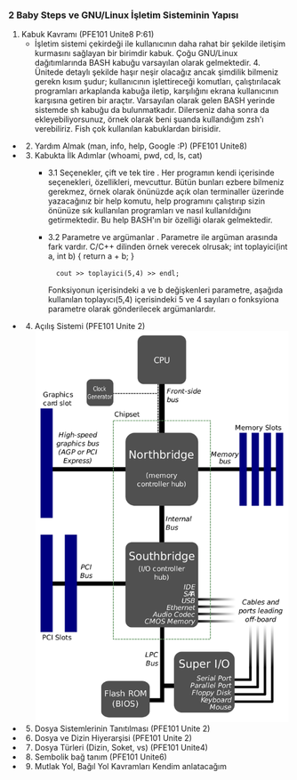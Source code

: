 ### 2 Baby Steps ve GNU/Linux İşletim Sisteminin Yapısı
1. Kabuk Kavramı                                                             (PFE101 Unite8 P:61)
    - İşletim sistemi çekirdeği ile kullanıcının daha rahat bir şekilde iletişim kurmasını sağlayan bir birimdir kabuk. Çoğu GNU/Linux dağıtımlarında BASH kabuğu varsayılan olarak gelmektedir. 4. Ünitede detaylı şekilde haşır neşir olacağız ancak şimdilik bilmeniz gerekn kısım şudur; kullanıcının işlettireceği komutları, çalıştırılacak programları arkaplanda kabuğa iletip, karşılığını ekrana kullanıcının karşısına getiren bir araçtır. Varsayılan olarak gelen BASH yerinde sistemde sh kabuğu da bulunmatkadır. Dilerseniz daha sonra da ekleyebiliyorsunuz, örnek olarak beni şuanda kullandığım zsh'ı verebiliriz. Fish çok kullanılan kabuklardan birisidir. 

* 2. Yardım Almak (man, info, help, Google :P)                                 (PFE101 Unite8)

* 3. Kabukta İlk Adımlar (whoami, pwd, cd, ls, cat)
        - 3.1 Seçenekler, çift ve tek tire
            . Her programın kendi içerisinde seçenekleri, özellikleri, mevcuttur. Bütün bunları ezbere bilmeniz gerekmez, örnek olarak önünüzde açık olan terminaller üzerinde yazacağınız bir help komutu, help programını çalıştırıp sizin önünüze sık kullanılan programları ve nasıl kullanıldığını getirmektedir. Bu help BASH'ın bir özelliği olarak gelmektedir.

        - 3.2 Parametre ve argümanlar
            . Parametre ile argüman arasında fark vardır. C/C++ dilinden örnek verecek olrusak;
                int toplayici(int a, int b)
                {
                    return a + b;
                }

                cout >> toplayici(5,4) >> endl;
            
            Fonksiyonun içerisindeki a ve b değişkenleri parametre, aşağıda kullanılan toplayıcı(5,4) içerisindeki 5 ve 4 sayıları o fonksyiona parametre olarak gönderilecek argümanlardır.


* 4. Açılış Sistemi                                                            (PFE101 Unite 2)
![picture](resimler/02gnuSys-motherboard.png)

* 5. Dosya Sistemlerinin Tanıtılması                                           (PFE101 Unite 2)
* 6. Dosya ve Dizin Hiyerarşisi                                                (PFE101 Unite 2)
* 7. Dosya Türleri (Dizin, Soket, vs)                                          (PFE101 Unite4)
* 8. Sembolik bağ tanım                                                           (PFE101 Unite6) 
* 9. Mutlak Yol, Bağıl Yol Kavramları                                          Kendim anlatacağım